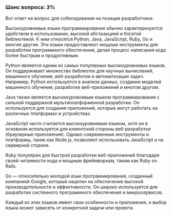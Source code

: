 ### Шанс вопроса: 3%

Вот ответ на вопрос для собеседования на позиции разработчика:

Высокоуровневые языки программирования обычно характеризуются удобством в использовании, высокой абстракцией и богатой библиотекой. К ним относятся Python, Java, JavaScript, Ruby, Go и многие другие. Эти языки предоставляют мощные инструменты для разработки программного обеспечения, делая процесс написания кода более быстрым и продуктивным.

Python является одним из самых популярных высокоуровневых языков. Он поддерживает множество библиотек для научных вычислений, машинного обучения, веб-разработки и автоматизации задач. Например, Python используется в анализе данных, создании моделей машинного обучения, разработке веб-приложений и многом другом.

Java также является высокоуровневым языком программирования с сильной поддержкой мультиплатформенной разработки. Он используется для создания приложений, которые могут работать на различных платформах и устройствах.

JavaScript часто считается высокоуровневым языком, хотя он в основном используется для клиентской стороны веб-разработки (браузерные приложения). Однако современные инструменты и платформы, такие как Node.js, позволяют использовать JavaScript и на серверной стороне.

Ruby популярен для быстрой разработки веб-приложений благодаря своей читаемости кода и мощным фреймворкам, таким как Ruby on Rails.

Go — относительно молодой язык программирования, созданный компанией Google, который нацелен на обеспечение высокой производительности и эффективности. Он широко используется для разработки системного программного обеспечения и микросервисов.

Каждый из этих языков имеет свои особенности и приложения, и выбор языка может зависеть от конкретной задачи или проекта.